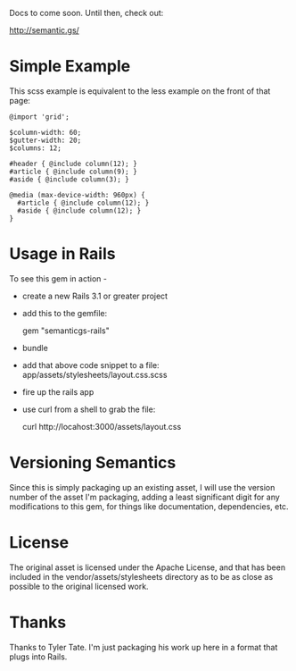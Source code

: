 Docs to come soon.  Until then, check out:

http://semantic.gs/

# Simple Example

This scss example is equivalent to the less example on the front of that page:


	@import 'grid';

	$column-width: 60;
	$gutter-width: 20;
	$columns: 12;

	#header { @include column(12); }
	#article { @include column(9); }
	#aside { @include column(3); }

	@media (max-device-width: 960px) {
	  #article { @include column(12); }
	  #aside { @include column(12); }
	}


# Usage in Rails

To see this gem in action - 

 - create a new Rails 3.1 or greater project
 - add this to the gemfile:

	gem "semanticgs-rails"
	
 - bundle
 - add that above code snippet to a file: app/assets/stylesheets/layout.css.scss
 - fire up the rails app
 - use curl from a shell to grab the file:

	curl http://locahost:3000/assets/layout.css
	
	
# Versioning Semantics

Since this is simply packaging up an existing asset, I will use the version number of the asset I'm packaging, adding a least significant digit for any modifications to this gem, for things like documentation, dependencies, etc.

# License

The original asset is licensed under the Apache License, and that has been included in the vendor/assets/stylesheets directory as to be as close as possible to the original licensed work.

# Thanks

Thanks to Tyler Tate.  I'm just packaging his work up here in a format that plugs into Rails.